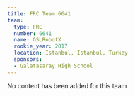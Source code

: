 ```yaml
---
title: FRC Team 6641
team:
  type: FRC
  number: 6641
  name: GSLRobotX
  rookie_year: 2017
  location: Istanbul, Istanbul, Turkey
  sponsors:
  - Galatasaray High School
---
```


No content has been added for this team